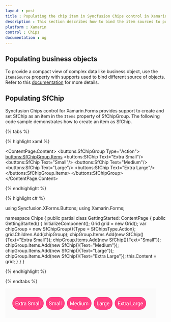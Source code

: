 ```yaml
---
layout : post
title : Populating the chip item in Syncfusion Chips control in Xamarin.Forms.
description : This section describes how to bind the item sources to populate items in the chips and populating collection of SfChip in chips.
platform : Xamarin
control : Chips
documentation : ug
---
```


## Populating business objects

To provide a compact view of complex data like business object, use the `ItemsSource` property with supports used to bind different source of objects. Refer to this [documentation](https://help.syncfusion.com/xamarin/chips/getting-started#set-layout-for-the-control) for more details.

## Populating SfChip

Syncfusion Chips control for Xamarin.Forms provides support to create and set SfChip as an item in the `Items` property of SfChipGroup. The following code sample demonstrates how to create an item as SfChip.

{% tabs %}

{% highlight xaml %}

<ContentPage
    xmlns="http://xamarin.com/schemas/2014/forms"
    xmlns:buttons="clr-namespace:Syncfusion.XForms.Buttons;assembly=Syncfusion.Buttons.XForms"
    xmlns:x="http://schemas.microsoft.com/winfx/2009/xaml"
    xmlns:local="clr-namespace:Chips"
    x:Class="Chips.GettingStarted">
	<ContentPage.Content>
		   <buttons:SfChipGroup Type="Action">
                <buttons:SfChipGroup.Items>
                    <buttons:SfChip Text="Extra Small"/>
                    <buttons:SfChip Text="Small"/>
                    <buttons:SfChip Text="Medium"/>
                    <buttons:SfChip Text="Large"/>
                    <buttons:SfChip Text="Extra Large"/>
                </buttons:SfChipGroup.Items>
        </buttons:SfChipGroup>
	</ContentPage.Content>
</ContentPage>

	
{% endhighlight %}

{% highlight c# %}

using Syncfusion.XForms.Buttons;
using Xamarin.Forms;

namespace Chips
{
	public partial class GettingStarted: ContentPage
	{
		public GettingStarted()
		{
			InitializeComponent();
			Grid grid = new Grid();
			var chipGroup = new SfChipGroup(){Type = SfChipsType.Action};
			grid.Children.Add(chipGroup);
			chipGroup.Items.Add(new SfChip(){Text="Extra Small"});
			chipGroup.Items.Add(new SfChip(){Text="Small"});
			chipGroup.Items.Add(new SfChip(){Text="Medium"});
			chipGroup.Items.Add(new SfChip(){Text="Large"});
			chipGroup.Items.Add(new SfChip(){Text="Extra Large"});
			this.Content = grid;
		}
	}
}

{% endhighlight %}

{% endtabs %}

![Collection of items to chip group](images/items/chips_items.png)
